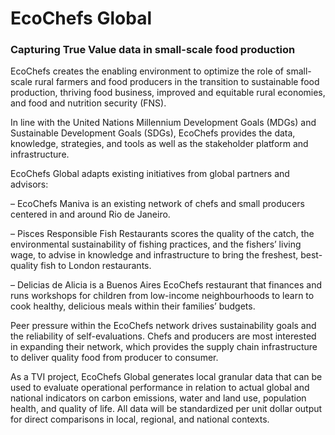 # EcoChefs Global

### Capturing True Value data in small-scale food production

EcoChefs creates the enabling environment to optimize the role of small-scale rural farmers and food producers in the transition to sustainable food production, thriving food business, improved and equitable rural economies, and food and nutrition security \(FNS\).

In line with the United Nations Millennium Development Goals \(MDGs\) and Sustainable Development Goals \(SDGs\), EcoChefs provides the data, knowledge, strategies, and tools as well as the stakeholder platform and infrastructure.

EcoChefs Global adapts existing initiatives from global partners and advisors:

– EcoChefs Maniva is an existing network of chefs and small producers centered in and around Rio de Janeiro.

– Pisces Responsible Fish Restaurants scores the quality of the catch, the environmental sustainability of fishing practices, and the fishers’ living wage, to advise in knowledge and infrastructure to bring the freshest, best-quality fish to London restaurants.

– Delicias de Alicia is a Buenos Aires EcoChefs restaurant that finances and runs workshops for children from low-income neighbourhoods to learn to cook healthy, delicious meals within their families’ budgets.

Peer pressure within the EcoChefs network drives sustainability goals and the reliability of self-evaluations. Chefs and producers are most interested in expanding their network, which provides the supply chain infrastructure to deliver quality food from producer to consumer.

As a TVI project, EcoChefs Global generates local granular data that can be used to evaluate operational performance in relation to actual global and national indicators on carbon emissions, water and land use, population health, and quality of life. All data will be standardized per unit dollar output for direct comparisons in local, regional, and national contexts.

